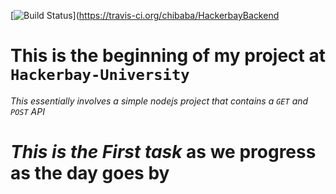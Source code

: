 [![Build Status](https://travis-ci.org/chibaba/HackerbayBackend.svg?branch=master)](https://travis-ci.org/chibaba/HackerbayBackend


# This is the beginning of my project at `Hackerbay-University`
_This essentially involves a simple nodejs project that contains a `GET` and `POST` API_
# *This is the First task* as we progress as the day goes by